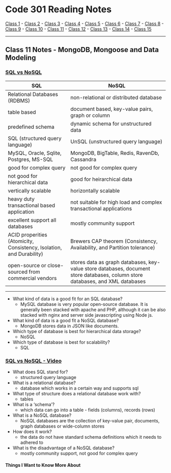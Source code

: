 # Code 301 Reading Notes

[Class 1](https://mel-johnston.github.io/reading-notes/301/class1) -
[Class 2](https://mel-johnston.github.io/reading-notes/301/class2) -
[Class 3](https://mel-johnston.github.io/reading-notes/301/class3) -
[Class 4](https://mel-johnston.github.io/reading-notes/301/class4) -
[Class 5](https://mel-johnston.github.io/reading-notes/301/class5) -
[Class 6](https://mel-johnston.github.io/reading-notes/301/class6) -
[Class 7](https://mel-johnston.github.io/reading-notes/301/class7) -
[Class 8](https://mel-johnston.github.io/reading-notes/301/class8) -
[Class 9](https://mel-johnston.github.io/reading-notes/301/class9) -
[Class 10](https://mel-johnston.github.io/reading-notes/301/class10) -
[Class 11](https://mel-johnston.github.io/reading-notes/301/class11) -
[Class 12](https://mel-johnston.github.io/reading-notes/301/class12) -
[Class 13](https://mel-johnston.github.io/reading-notes/301/class13) -
[Class 14](https://mel-johnston.github.io/reading-notes/301/class14) -
[Class 15](https://mel-johnston.github.io/reading-notes/301/class15)

---

## Class 11 Notes - MongoDB, Mongoose and Data Modeling

### [SQL vs NoSQL](https://www.thegeekstuff.com/2014/01/sql-vs-nosql-db/)

| SQL | NoSQL  |
|---|---|
| Relational Databases (RDBMS) | non-relational or distributed database |
| table based | document based, key-value pairs, graph or column |
| predefined schema | dynamic schema for unstructured data |
| SQL (structured query language) | UnSQL (unstructured query language) |
| MySQL, Oracle, Sqlite, Postgres, MS-SQL | MongoDB, BigTable, Redis, RavenDb, Cassandra |
| good for complex query | not good for complex query |
| not good for hierarchical data | good for heirarchical data |
| vertically scalable | horizontally scalable |
| heavy duty transactional based application | not suitable for high load and complex transactional applications |
| excellent support all databases | mostly community support |
| ACID properities (Atomicity, Consistency, Isolation, and Durability) | Brewers CAP theorem (Consistency, Availability, and Partition tolerance) |
| open-source or close-sourced from commercial vendors | stores data as graph databases, key-value store databases, document store databases, column store databases, and XML databases |
---

- What kind of data is a good fit for an SQL database?
  - MySQL database is very popular open-source database. It is generally been stacked with apache and PHP, although it can be also stacked with nginx and server side javascripting using Node js.
- What kind of data is a good fit a NoSQL database?
  - MongoDB stores data in JSON like documents.
- Which type of database is best for hierarchical data storage?
  - NoSQL
- Which type of database is best for scalability?
  - SQL

### [SQL vs NoSQL - Video](https://www.youtube.com/watch?v=ZS_kXvOeQ5Y)

- What does SQL stand for?
  - structured query language
- What is a relational database?
  - database which works in a certain way and supports sql
- What type of structure does a relational database work with?
  - tables
- What is a ‘schema’?
  - which data can go into a table - fields (columns), records (rows)
- What is a NoSQL database?
  - NoSQL databases are the collection of key-value pair, documents, graph databases or wide-column stores
- How does it work?
  - the data do not have standard schema definitions which it needs to adhered to
- What is the disadvantage of a NoSQL database?
  - mostly community support, not good for complex query

#### Things I Want to Know More About